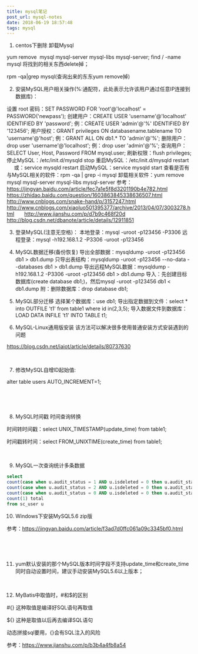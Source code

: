 ```yaml
---
title: mysql笔记
post_url: mysql-notes
date: 2018-06-19 18:57:48
tags: mysql
---
```

1. centos下删除 卸载Mysql

yum remove  mysql mysql-server mysql-libs mysql-server;
find / -name mysql 将找到的相关东西delete掉；

rpm -qa|grep mysql(查询出来的东东yum remove掉)

2. 安装MySQL用户相关操作(%:通配符，此处表示允许该用户通过任意IP连接到数据库)：

设置 root 密码：SET PASSWORD FOR 'root'@'localhost' = PASSWORD('newpass');
创建用户：CREATE USER 'username'@'localhost' IDENTIFIED BY 'password'; 例：CREATE USER 'admin'@'%' IDENTIFIED BY '123456';
用户授权：GRANT privileges ON databasename.tablename TO 'username'@'host'; 例：GRANT ALL ON db1.* TO 'admin'@'%';
删除用户：drop user 'username'@'localhost'; 例：drop user 'admin'@'%';
查询用户：SELECT User, Host, Password FROM mysql.user;
刷新权限：flush privileges;
停止MySQL：/etc/init.d/mysqld stop
重启MySQL：/etc/init.d/mysqld restart
       或：service mysqld restart
启动MySQL：service mysqld start
查看是否有与MySQL相关的软件：rpm -qa | grep -i mysql
卸载相关软件：yum remove mysql mysql-server mysql-libs mysql-server
参考：https://jingyan.baidu.com/article/fec7a1e5f8d3201190b4e782.html
      https://zhidao.baidu.com/question/1603863845338636507.html
      http://www.cnblogs.com/snake-hand/p/3157247.html
      http://www.cnblogs.com/xiaoluo501395377/archive/2013/04/07/3003278.html
      http://www.jianshu.com/p/d7b9c468f20d
      http://blog.csdn.net/dbanote/article/details/12911851


3. 登录MySQL(注意无空格)：
本地登录：mysql -uroot -p123456 -P3306
远程登录：mysql -h192.168.1.2 -P3306 -uroot -p123456


4. MySQL数据迁移(备份恢复)
导出全部数据：mysqldump -uroot -p123456 db1 > db1.dump
只导出表结构：mysqldump -uroot -p123456 --no-data --databases db1 > db1.dump
导出远程MySQL数据：mysqldump -h192.168.1.2 -P3306 -uroot -p123456 db1 > db1.dump
导入：先创建目标数据库(create database db1;)，然后mysql -uroot -p123456 db1 < db1.dump
附：删除数据库：drop database db1;


5. MySQL部分迁移
选择某个数据库：use db1;
导出指定数据到文件：select * into OUTFILE 't1' from table1 where id in(2,3,5);
导入数据文件到数据库：LOAD DATA INFILE 't1' INTO TABLE t1;


6. MySQL-Linux通用版安装
该方法可以解决很多使用普通安装方式安装遇到的问题

https://blog.csdn.net/iaiot/article/details/80737630

 

7. 修改MySQL自增ID起始值:

alter table users AUTO_INCREMENT=1;

 

 

8. MySQL时间戳 时间查询转换

时间转时间戳：select UNIX_TIMESTAMP(update_time) from table1;

时间戳转时间：select FROM_UNIXTIME(create_time) from table1;

 

9. MySQL一次查询统计多条数据
```sql
select
count(case when u.audit_status = 1 AND u.isdeleted = 0 then u.audit_status end) AS verified,
count(case when u.audit_status = 2 AND u.isdeleted = 0 then u.audit_status end) AS disVerified,
count(case when u.audit_status = 0 AND u.isdeleted = 0 then u.audit_status end) AS unVerified,
count(1) total
from sc_user u
```

10. Windows下安装MySQL5.6 zip版

参考：https://jingyan.baidu.com/article/f3ad7d0ffc061a09c3345bf0.html

 

 

11. yum默认安装的那个MySQL版本时间字段不支持update_time和create_time同时自动设置时间，建议手动安装MySQL5.6以上版本；

 

12. MyBatis中取值时，#和$的区别

\#{} 这种取值是编译好SQL语句再取值 

${} 这种是取值以后再去编译SQL语句

动态拼接sql要用${}，${}会有SQL注入的风险

参考：https://www.jianshu.com/p/b3b4a4fb8a54

